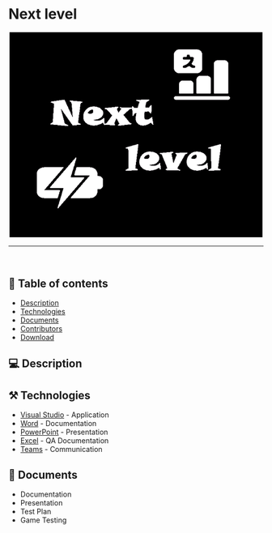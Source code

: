<h1>Next level</h1>
<p align = "center">
  <img src = "Pictures/Next level.logo.png" alt = "Next level.logo.png" width="500px">
</p>

<hr>

<br>


## 📝 Table of contents

- [Description](#description)
- [Technologies](#technologies)
- [Documents](#documents)
- [Contributors](#contributors)
- [Download](#download)


## 💻 Description <a name="description"></a>

<p align = "center">
  
</p>


## ⚒️ Technologies <a name="technologies"></a>

- [Visual Studio](https://visualstudio.microsoft.com/) - Application 
- [Word](https://www.microsoft.com/en-us/microsoft-365/word) - Documentation
- [PowerPoint](https://www.microsoft.com/en-us/microsoft-365/powerpoint) - Presentation
- [Excel](https://www.microsoft.com/en-us/microsoft-365/excel) - QA Documentation
- [Teams](https://teams.microsoft.com/) - Communication


## 📄 Documents <a name="documents"></a>

- Documentation
- Presentation
- Test Plan
- Game Testing
